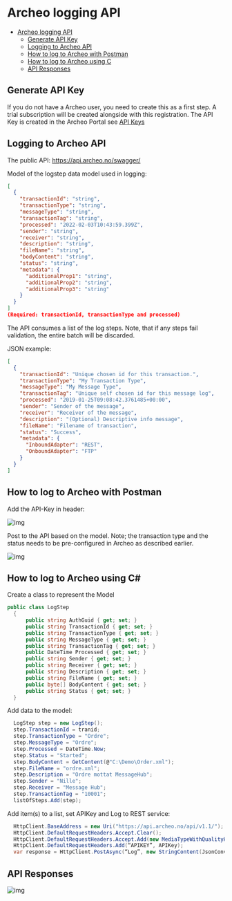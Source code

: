 
# Archeo logging API

- [Archeo logging API](#archeo-logging-api)
  - [Generate API Key](#generate-api-key)
  - [Logging to Archeo API](#logging-to-archeo-api)
  - [How to log to Archeo with Postman](#how-to-log-to-archeo-with-postman)
  - [How to log to Archeo using C](#how-to-log-to-archeo-using-c)
  - [API Responses](#api-responses)

## Generate API Key

If you do not have a Archeo user, you need to create this as a first step. A trial subscription will be created alongside with this registration. The API Key is created in the Archeo Portal see [API Keys](../Archeo%20Portal/api%20keys.md/#generate-api-key)

## Logging to Archeo API

The public API: <https://api.archeo.no/swagger/>

Model of the logstep data model used in logging:

```json
[
  {
    "transactionId": "string",
    "transactionType": "string",
    "messageType": "string",
    "transactionTag": "string",
    "processed": "2022-02-03T10:43:59.399Z",
    "sender": "string",
    "receiver": "string",
    "description": "string",
    "fileName": "string",
    "bodyContent": "string",
    "status": "string",
    "metadata": {
      "additionalProp1": "string",
      "additionalProp2": "string",
      "additionalProp3": "string"
    }
  }
]
(Required: transactionId, transactionType and processed)
```

The API consumes a list of the log steps. Note, that if any steps fail validation, the entire batch will be discarded.

JSON example:

```json
[
  {
    "transactionId": "Unique chosen id for this transaction.",
    "transactionType": "My Transaction Type",
    "messageType": "My Message Type",
    "transactionTag": "Unique self chosen id for this message log",
    "processed": "2019-01-25T09:08:42.3761485+00:00",
    "sender": "Sender of the message",
    "receiver": "Receiver of the message",
    "description": "(Optional) Descriptive info message",
    "fileName": "Filename of transaction",
    "status": "Success",
    "metadata": {
      "InboundAdapter": "REST",
      "OnboundAdapter": "FTP"      
    }
  }
]

```

## How to log to Archeo with Postman

Add the API-Key in header:

![img](https://archeodocstorage.blob.core.windows.net/images/Logging-Postman.png)

Post to the API based on the model. Note; the transaction type and the status needs to be pre-configured in Archeo as described earlier.

![img](https://archeodocstorage.blob.core.windows.net/images/Logging-Postman02.png)

## How to log to Archeo using C#

Create a class to represent the Model

```c#
public class LogStep
  {
      public string AuthGuid { get; set; }
      public string TransactionId { get; set; }
      public string TransactionType { get; set; }
      public string MessageType { get; set; }
      public string TransactionTag { get; set; }
      public DateTime Processed { get; set; }
      public string Sender { get; set; }
      public string Receiver { get; set; }
      public string Description { get; set; }
      public string FileName { get; set; }
      public byte[] BodyContent { get; set; }
      public string Status { get; set; }
  }
```

Add data to the model:

```c#
  LogStep step = new LogStep();
  step.TransactionId = tranid;
  step.TransactionType = "Ordre";
  step.MessageType = "Ordre";
  step.Processed = DateTime.Now;
  step.Status = "Started";
  step.BodyContent = GetContent(@"C:\Demo\Order.xml");
  step.FileName = "ordre.xml";
  step.Description = "Ordre mottat MessageHub";
  step.Sender = "Nille";
  step.Receiver = "Message Hub";
  step.TransactionTag = "10001";
  listOfSteps.Add(step);
```

Add item(s) to a list, set APIKey and Log to REST service:

```c#
  HttpClient.BaseAddress = new Uri("https://api.archeo.no/api/v1.1/");
  HttpClient.DefaultRequestHeaders.Accept.Clear();
  HttpClient.DefaultRequestHeaders.Accept.Add(new MediaTypeWithQualityHeaderValue(“application/json”));
  HttpClient.DefaultRequestHeaders.Add(“APIKEY”, APIKey);
  var response = HttpClient.PostAsync(“Log”, new StringContent(JsonConvert.SerializeObject(LogItemAsList), Encoding.UTF8, “application/json”)).Result;
```

## API Responses

![img](https://archeodocstorage.blob.core.windows.net/images/Logging-APIResonse.png)
